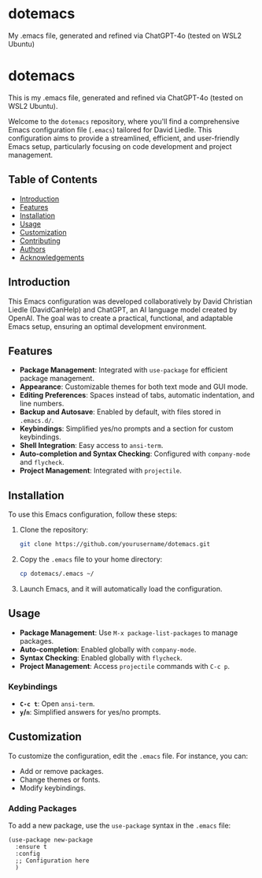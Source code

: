 # dotemacs
My .emacs file, generated and refined via ChatGPT-4o (tested on WSL2 Ubuntu)

# dotemacs

This is my .emacs file, generated and refined via ChatGPT-4o (tested on WSL2 Ubuntu).

Welcome to the `dotemacs` repository, where you'll find a comprehensive Emacs configuration file (`.emacs`) tailored for David Liedle. This configuration aims to provide a streamlined, efficient, and user-friendly Emacs setup, particularly focusing on code development and project management.

## Table of Contents

- [Introduction](#introduction)
- [Features](#features)
- [Installation](#installation)
- [Usage](#usage)
- [Customization](#customization)
- [Contributing](#contributing)
- [Authors](#authors)
- [Acknowledgements](#acknowledgements)

## Introduction

This Emacs configuration was developed collaboratively by David Christian Liedle (DavidCanHelp) and ChatGPT, an AI language model created by OpenAI. The goal was to create a practical, functional, and adaptable Emacs setup, ensuring an optimal development environment.

## Features

- **Package Management**: Integrated with `use-package` for efficient package management.
- **Appearance**: Customizable themes for both text mode and GUI mode.
- **Editing Preferences**: Spaces instead of tabs, automatic indentation, and line numbers.
- **Backup and Autosave**: Enabled by default, with files stored in `.emacs.d/`.
- **Keybindings**: Simplified yes/no prompts and a section for custom keybindings.
- **Shell Integration**: Easy access to `ansi-term`.
- **Auto-completion and Syntax Checking**: Configured with `company-mode` and `flycheck`.
- **Project Management**: Integrated with `projectile`.

## Installation

To use this Emacs configuration, follow these steps:

1. Clone the repository:
    ```bash
    git clone https://github.com/yourusername/dotemacs.git
    ```

2. Copy the `.emacs` file to your home directory:
    ```bash
    cp dotemacs/.emacs ~/
    ```

3. Launch Emacs, and it will automatically load the configuration.

## Usage

- **Package Management**: Use `M-x package-list-packages` to manage packages.
- **Auto-completion**: Enabled globally with `company-mode`.
- **Syntax Checking**: Enabled globally with `flycheck`.
- **Project Management**: Access `projectile` commands with `C-c p`.

### Keybindings

- **`C-c t`**: Open `ansi-term`.
- **`y`/`n`**: Simplified answers for yes/no prompts.

## Customization

To customize the configuration, edit the `.emacs` file. For instance, you can:
- Add or remove packages.
- Change themes or fonts.
- Modify keybindings.

### Adding Packages

To add a new package, use the `use-package` syntax in the `.emacs` file:

```emacs-lisp
(use-package new-package
  :ensure t
  :config
  ;; Configuration here
  )
